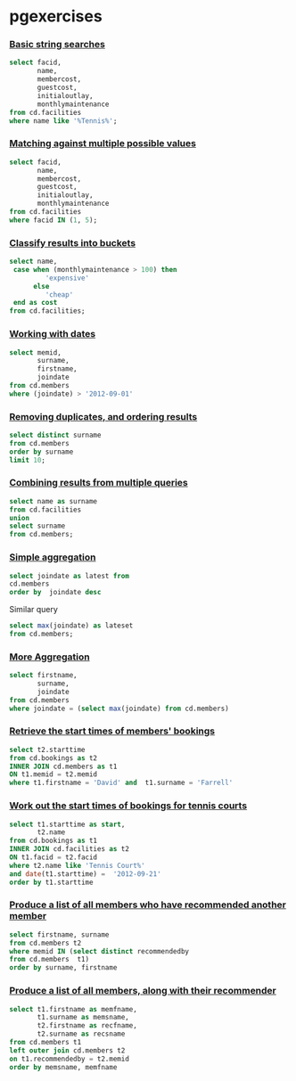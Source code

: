 # pgexercises


### [Basic string searches](https://pgexercises.com/questions/basic/where3.html)


```sql
select facid,
       name,
	   membercost,
	   guestcost,
	   initialoutlay,
	   monthlymaintenance
from cd.facilities
where name like '%Tennis%';
```


### [Matching against multiple possible values](https://pgexercises.com/questions/basic/where4.html)


```sql
select facid,
       name,
	   membercost,
	   guestcost,
	   initialoutlay,
	   monthlymaintenance
from cd.facilities
where facid IN (1, 5);
```

### [Classify results into buckets](https://pgexercises.com/questions/basic/classify.html)


```sql
select name,
 case when (monthlymaintenance > 100) then
         'expensive'
      else
	     'cheap'
 end as cost
from cd.facilities;

```

### [Working with dates](https://pgexercises.com/questions/basic/date.html)

```sql
select memid,
       surname,
	   firstname,
	   joindate
from cd.members
where (joindate) > '2012-09-01'
```

### [Removing duplicates, and ordering results](https://pgexercises.com/questions/basic/unique.html)

```sql
select distinct surname
from cd.members
order by surname
limit 10;
```

### [Combining results from multiple queries](https://pgexercises.com/questions/basic/union.html)

```sql
select name as surname
from cd.facilities
union
select surname
from cd.members;
```

### [Simple aggregation](https://pgexercises.com/questions/basic/agg.html)

```sql
select joindate as latest from
cd.members
order by  joindate desc
```

Similar query

```sql
select max(joindate) as lateset
from cd.members;
```

### [More Aggregation](https://pgexercises.com/questions/basic/agg2.html)

```sql
select firstname,
       surname,
	   joindate
from cd.members
where joindate = (select max(joindate) from cd.members)
```

### [Retrieve the start times of members' bookings](https://pgexercises.com/questions/joins/simplejoin.html)

```sql
select t2.starttime
from cd.bookings as t2
INNER JOIN cd.members as t1
ON t1.memid = t2.memid
where t1.firstname = 'David' and  t1.surname = 'Farrell'
```

### [Work out the start times of bookings for tennis courts](https://pgexercises.com/questions/joins/simplejoin2.html)

```sql
select t1.starttime as start,
       t2.name
from cd.bookings as t1
INNER JOIN cd.facilities as t2
ON t1.facid = t2.facid
where t2.name like 'Tennis Court%'
and date(t1.starttime) =  '2012-09-21'
order by t1.starttime
```


### [Produce a list of all members who have recommended another member](https://pgexercises.com/questions/joins/self.html)

```sql
select firstname, surname
from cd.members t2
where memid IN (select distinct recommendedby
from cd.members  t1)
order by surname, firstname
```

### [Produce a list of all members, along with their recommender](https://pgexercises.com/questions/joins/self2.html)

```sql
select t1.firstname as memfname,
       t1.surname as memsname,
	   t2.firstname as recfname,
	   t2.surname as recsname
from cd.members t1
left outer join cd.members t2
on t1.recommendedby = t2.memid
order by memsname, memfname

```
